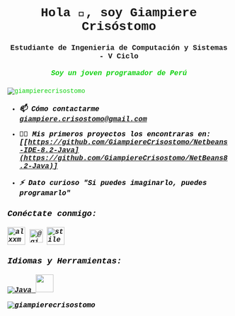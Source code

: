 <font face="Courier New">
<h1 align="center">Hola 👋, soy Giampiere Crisóstomo</h1>

<h3 align="center"> Estudiante de Ingenieria de Computación y Sistemas - V Ciclo

<font color="redlue"> <font size=3> <h5 align="center">Soy un joven programador de Perú </h5></font>

<p align=" izquierda"> <img src="https://komarev.com/ghpvc/?username=giampierecrisostomo&label=Profile%20views&color=0e75b6&style=flat" alt="giampierecrisostomo" /> </p>


<font face="Courier New" color="black"> <font size=3> <h5 align="left"> 

- 📫 Cómo contactarme *giampiere.crisostomo@gmail.com*
 
- 👨‍💻 Mis primeros proyectos los encontraras en: *[[https://github.com/GiampiereCrisostomo/Netbeans-IDE-8.2-Java](https://github.com/GiampiereCrisostomo/NetBeans8.2-Java)]*

- ⚡ **Dato curioso** *"Si puedes imaginarlo, puedes programarlo"*

<h3 align="left">Conéctate conmigo:</h3>
<p align="left">
<a href="https://fb .com/alxxmc" target="blank"><img align="center" src="https://github.com/GiampiereCrisostomo/GiampiereCrisostomo/blob/main/face.png?raw=true" alt="alxxmc" height="40" width="40" /></a>
<a href="https://instagram.com/@giampierecrisostomo" target="blank"><img align="center" src="https://github.com/GiampiereCrisostomo/GiampiereCrisostomo/blob/main/insta.png?raw=true" alt="@giampierecrisostomo" height= "30"ancho="40" /></a>
<a href="https://www.youtube.com/c/stile mc" target="blank"><img align="center" src="https://github.com/GiampiereCrisostomo/GiampiereCrisostomo/blob/main/yutu.png?raw=true" alt="stile mc" height=40" width="40" /></a> </p> <h3
align

Idiomas y Herramientas:</h3>

<p align="left">  
</a> <a href="https://www.java.com" target="_blank" rel="noreferrer"> 
<img src="https://github.com/GiampiereCrisostomo/GiampiereCrisostomo/blob/main/java.png?raw=true" alt="Java" ancho="40" altura="40"/> </a> <a href="https://www.mysql.com/" target="_blank" rel="noreferrer"> <img src="https://github.com/GiampiereCrisostomo/GiampiereCrisostomo/blob/main/mysql.png?raw=true" width="40" height="40"/> </a> 


<p> <img align="center" src="https://github-readme-stats.vercel.app/api?username=giampierecrisostomo&show_icons=true&locale=en" alt="giampierecrisostomo" /></p>
